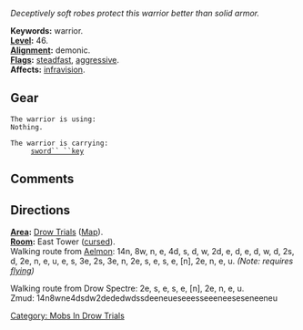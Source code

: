 *Deceptively soft robes protect this warrior better than solid armor.*

**Keywords:** warrior.  
**[Level](Level "wikilink"):** 46.  
**[Alignment](Alignment "wikilink"):** demonic.  
**[Flags](:Category:_Mob_Types "wikilink"):**
[steadfast](Sentinel_Mobs "wikilink"),
[aggressive](Aggressive_Mobs "wikilink").  
**Affects:** [infravision](Infravision "wikilink").  

## Gear

`The warrior is using:`  
`Nothing.`

`The warrior is carrying:`  
`     `[`sword`` ``key`](Sword_Key "wikilink")

## Comments

## Directions

**[Area](:Category:_Areas "wikilink"):** [Drow
Trials](:Category:_Drow_Trials "wikilink")
([Map](Drow_Trials_Map "wikilink")).  
**[Room](:Category:_Rooms "wikilink"):** East Tower
([cursed](Cursed_Rooms "wikilink")).  
Walking route from [Aelmon](Aelmon "wikilink"): 14n, 8w, n, e, 4d, s, d,
w, 2d, e, d, e, d, w, d, 2s, d, 2e, n, e, u, e, s, 3e, 2s, 3e, n, 2e, s,
e, s, e, \[n\], 2e, n, e, u. *(Note: requires [flying](Fly "wikilink"))*

Walking route from Drow Spectre: 2e, s, e, s, e, \[n\], 2e, n, e, u.  
Zmud: 14n8wne4dsdw2dededwdssdeeneueseeesseeeneeseseneeneu

[Category: Mobs In Drow
Trials](Category:_Mobs_In_Drow_Trials "wikilink")
